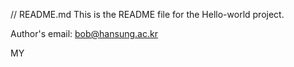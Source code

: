 // README.md
This is the README file for the Hello-world project.

Author's email: bob@hansung.ac.kr

MY
